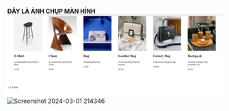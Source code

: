 **ĐÂY LÀ ẢNH CHỤP MÀN HÌNH**
![Screenshots](https://github.com/quancoi2ka3/2024_CSE485_Cong_Nghe_Web/blob/huy/Screenshot%202024-02-26%20084910.png)
![Screenshot 2024-03-01 214346](https://github.com/quancoi2ka3/2024_CSE485_Cong_Nghe_Web/assets/63970274/81a28ebd-b062-4a47-8454-9e4b65790cbb)
